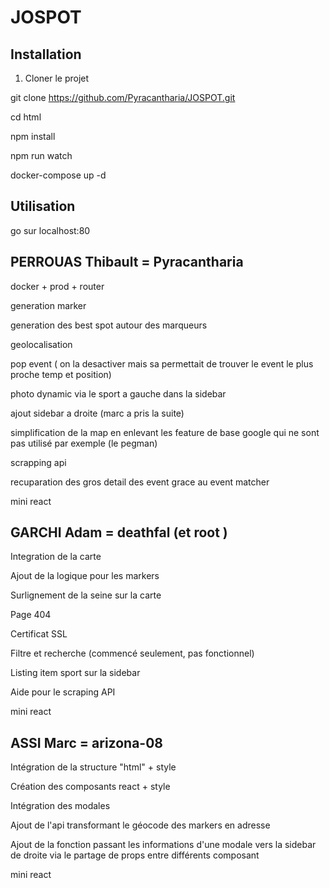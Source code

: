 # JOSPOT

## Installation

1. Cloner le projet

git clone https://github.com/Pyracantharia/JOSPOT.git

cd html 

npm install

npm run watch

docker-compose up -d

## Utilisation

go sur localhost:80

## 

## PERROUAS Thibault   =  Pyracantharia

docker + prod + router

generation marker 

generation des best spot autour des marqueurs

geolocalisation

pop event ( on la desactiver mais sa permettait de trouver le event le plus proche temp et position)

photo dynamic via le sport a gauche dans la sidebar

ajout sidebar a droite (marc a pris la suite)

simplification de la map en enlevant les feature de base google qui ne sont pas utilisé par exemple (le pegman)

scrapping api

recuparation des gros detail des event grace au event matcher 

mini react 


## GARCHI Adam = deathfal (et root )

Integration de la carte

Ajout de la logique pour les markers

Surlignement de la seine sur la carte

Page 404

Certificat SSL

Filtre et recherche (commencé seulement, pas fonctionnel)

Listing item sport sur la sidebar

Aide pour le scraping API 

mini react 




## ASSI Marc = arizona-08

Intégration de la structure "html" + style

Création des composants react + style

Intégration des modales

Ajout de l'api transformant le géocode des markers en adresse

Ajout de la fonction passant les informations d'une modale vers la sidebar de droite via le partage de props entre différents composant

mini react 

